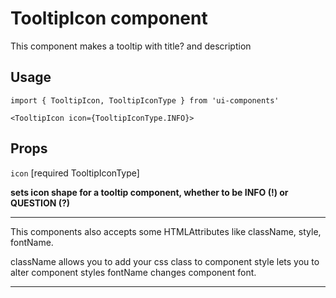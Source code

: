 # TooltipIcon component

This component makes a tooltip with title? and description

## Usage

```JSX
import { TooltipIcon, TooltipIconType } from 'ui-components'

<TooltipIcon icon={TooltipIconType.INFO}>
```

## Props

`icon` [required TooltipIconType]

**sets icon shape for a tooltip component, whether to be INFO (!) or QUESTION (?)**

---

This components also accepts some HTMLAttributes like className, style, fontName.

className allows you to add your css class to component
style lets you to alter component styles
fontName changes component font.

---
